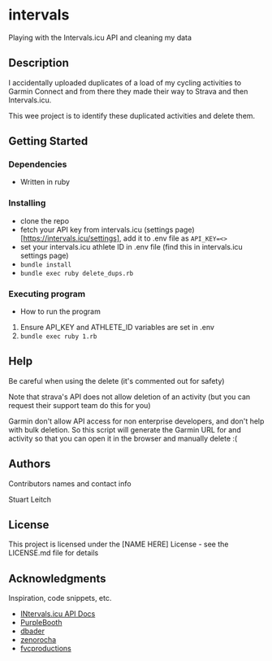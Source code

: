 # intervals

Playing with the Intervals.icu API and cleaning my data

## Description

I accidentally uploaded duplicates of a load of my cycling activities to Garmin Connect and from there they made their way to Strava and then Intervals.icu.

This wee project is to identify these duplicated activities and delete them.

## Getting Started

### Dependencies

* Written in ruby 

### Installing

* clone the repo
* fetch your API key from intervals.icu (settings page)[https://intervals.icu/settings], add it to .env file as `API_KEY=<>`
* set your intervals.icu athlete ID in .env file (find this in intervals.icu settings page)
* `bundle install`
* `bundle exec ruby delete_dups.rb`

### Executing program

* How to run the program
1. Ensure API_KEY and ATHLETE_ID variables are set in .env
2. `bundle exec ruby 1.rb`

## Help

Be careful when using the delete  (it's commented out for safety)

Note that strava's API does not allow deletion of an activity (but you can request their support team do this for you)

Garmin don't allow API access for non enterprise developers, and don't help with bulk deletion.  So this script will generate the Garmin URL for and activity so that you can open it in the browser and manually delete :(

## Authors

Contributors names and contact info

Stuart Leitch


## License

This project is licensed under the [NAME HERE] License - see the LICENSE.md file for details

## Acknowledgments

Inspiration, code snippets, etc.
* [INtervals.icu API Docs](https://intervals.icu/api-docs.html)
* [PurpleBooth](https://gist.github.com/PurpleBooth/109311bb0361f32d87a2)
* [dbader](https://github.com/dbader/readme-template)
* [zenorocha](https://gist.github.com/zenorocha/4526327)
* [fvcproductions](https://gist.github.com/fvcproductions/1bfc2d4aecb01a834b46)